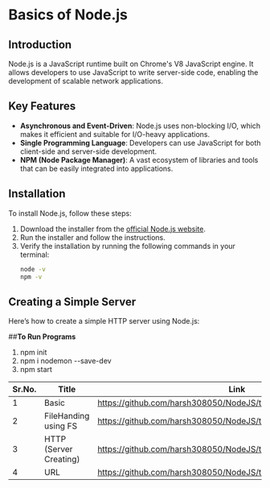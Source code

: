 # Basics of Node.js

## Introduction
Node.js is a JavaScript runtime built on Chrome's V8 JavaScript engine. It allows developers to use JavaScript to write server-side code, enabling the development of scalable network applications.

## Key Features
- **Asynchronous and Event-Driven**: Node.js uses non-blocking I/O, which makes it efficient and suitable for I/O-heavy applications.
- **Single Programming Language**: Developers can use JavaScript for both client-side and server-side development.
- **NPM (Node Package Manager)**: A vast ecosystem of libraries and tools that can be easily integrated into applications.

## Installation
To install Node.js, follow these steps:
1. Download the installer from the [official Node.js website](https://nodejs.org/).
2. Run the installer and follow the instructions.
3. Verify the installation by running the following commands in your terminal:
   ```bash
   node -v
   npm -v
   ```

## Creating a Simple Server
Here’s how to create a simple HTTP server using Node.js:

##**To Run Programs**
1. npm init
2. npm i nodemon --save-dev
3. npm start 

| Sr.No. |     Title     |             Link              |
| -------|---------------- | ----------------------------- |
| 1|Basic |https://github.com/harsh308050/NodeJS/tree/main/Basics-1 |
| 2|FileHanding using FS |https://github.com/harsh308050/NodeJS/tree/main/File%20Handling(fs) |
| 3|HTTP (Server Creating)|https://github.com/harsh308050/NodeJS/tree/main/HTTP%20(Server) |
| 4|URL |https://github.com/harsh308050/NodeJS/tree/main/URL |
